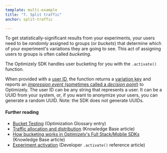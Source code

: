 ```yaml
---
template: multi-example
title: "7. Split traffic"
anchor: split-traffic

---
```


To get statistically-significant results from your experiments, your users need to be _randomly_ assigned to groups (or _buckets_) that determine which of your experiment's variations they are going to see. This act of assigning users to groups is often called *bucketing*.

The Optimizely <span class="sdk-platform"></span> SDK handles user bucketing for you with the `.activate()` function.

When provided with a [user ID](/x/solutions/sdks/faqs/index.html?#user-id), the function returns a [variation key](#create-variation-keys) and reports an [_impression event_ (sometimes called a _decision point_)](https://help.optimizely.com/Analyze_Results/How_Optimizely_counts_conversions) to Optimizely. The user ID can be any string that represents a user.  It can be a UUID from your system, or, if you want to anonymize your users, you can generate a random UUID. Note: the <span class="sdk-platform"></span> SDK does not generate UUIDs.


<div style="display: none" class="sdk-python">

<div></div>

In this example, we are using `.activate()` to bucket two users, "Agatha-71875c482b1b" and "Mahesha-aee098f6454a", into our experiment (`my_experiment`).

```python
variation = optimizely_client.activate('my_experiment', 'Agatha-71875c482b1b')
variation = optimizely_client.activate('my_experiment', 'Mahesha-aee098f6454a')
```

You can print the variation assignment in code to verify bucketing is working as expected:

```python
print variation
```

</div>

<div style="display: none" class="sdk-java">

<div></div>

In this example, we are using `.activate()` to bucket two users, "Agatha-71875c482b1b" and "Mahesha-aee098f6454a", into our experiment (`my_experiment`).

```java
Variation variation = optimizely.activate("my_experiment", "Agatha-71875c482b1b");
Variation variation = optimizely.activate("my_experiment", "Mahesha-aee098f6454a");
```

</div>

<div style="display: none" class="sdk-csharp">

In this example, we are using `.activate()` to bucket two users, "Agatha-71875c482b1b" and "Mahesha-aee098f6454a", into our experiment (`my_experiment`).

<div></div>

```csharp
var variation = Optimizely.Activate("my_experiment", "Agatha-71875c482b1b");
var variation = Optimizely.Activate("my_experiment", "Mahesha-aee098f6454a");
```

</div>



<div style="display: none" class="sdk-ruby">

<div></div>

In this example, we are using `.activate()` to bucket two users, "Agatha-71875c482b1b" and "Mahesha-aee098f6454a", into our experiment (`my_experiment`).

```ruby
variation = optimizely_client.activate('my_experiment', 'Agatha-71875c482b1b')
variation = optimizely_client.activate('my_experiment', 'Mahesha-aee098f6454a')
```

You can print the variation assignment in code to ensure bucketing is working as expected:

```ruby
print variation
```

</div>

<div style="display: none" class="sdk-node">

In this example, we are using `.activate()` to bucket two users, "Agatha-71875c482b1b" and "Mahesha-aee098f6454a", into our experiment (`my_experiment`).

<div></div>

```javascript
var variation1 = optimizely.activate('my_experiment', 'Agatha-71875c482b1b');
var variation2 = optimizely.activate('my_experiment', 'Mahesha-aee098f6454a');
```

You can print the variation assignment in code to ensure bucketing is working:

```javascript
console.log(variation1);
```

</div>

<div style="display: none" class="sdk-javascript">

<div></div>

In this example, we are using `.activate()` to bucket two users, "Agatha-71875c482b1b" and "Mahesha-aee098f6454a", into our experiment (`my_experiment`).

```javascript
var variation1 = optimizelyClientInstance.activate('my_experiment', 'Agatha-71875c482b1b');
var variation2 = optimizelyClientInstance.activate('my_experiment', 'Mahesha-aee098f6454a');
```

You can print the variation assignment in code to ensure bucketing is working:

```javascript
console.log(variation1);
```

</div>

<div style="display: none" class="sdk-php">

<div></div>

In this example, we are using `.activate()` to bucket two users, "Agatha-71875c482b1b" and "Mahesha-aee098f6454a", into our experiment (`my_experiment`).

```php
$variationKey1 = $optimizelyClient->activate('my_experiment', 'Agatha-71875c482b1b');
$variationKey2 = $optimizelyClient->activate('my_experiment', 'Mahesha-aee098f6454a');
```

You can print the variation assignment in code to ensure bucketing is working as expected:

```php
print $variationKey1;
```

</div>

<div style="display: none" class="sdk-android">

<div></div>

This goes in the `onStart` function under "Activate code".

```java
// Logged in user
Variation variation = optimizely.activate("my_experiment", "currentUser");

// Anonymous device id
Variation variation = optimizely.activate("my_experiment", UUID.randomUUID().toString());
```

The Android SDK has "sticky" bucketing enabled by default: Once a user is bucketed into an experiment they will always bucket into that experiment unless your app's storage is cleared.

Full code [snippet](https://gist.github.com/mauerbac/64d2c638b72e38de603f511601dd2b91)
</div>

<div style="display: none" class="sdk-objectivec">

<div></div>

#### A logged-in user

*   Objective-C
    ```objectivec
    OPTLYVariation *variation = [client activate:@"my_experiment" userId:@"currentUser"];
    ``` 
*   Swift
    ```swift
    let variation = client?.activate("my_experiment", userId: "currentUser")
    ```

#### An anonymous device ID

*   Objective-C
    ```objectivec
    OPTLYVariation *variation = [client activate:@"my_experiment" userId:@[[NSUUID UUID] UUIDString]];
    ``` 
*   Swift
    ```swift
    let variation = client?.activate("my_experiment", userId: UUID().uuidString)
    ```


#### Example files

Here are some example files that you can use as a comparison to your own work.

*   [Objective-C example: `AppDelegate.m`](https://gist.github.com/mauerbac/8243dce3884b460271a0ca9673f84fae)
*   [Swift example: `AppDelegate.swift`](https://gist.github.com/mauerbac/4dd686a390b6cb305a358844568c0eb4)

</div>

#### Further reading

*   [Bucket Testing](https://www.optimizely.com/optimization-glossary/bucket-testing/) (Optimization Glossary entry)
*   [Traffic allocation and distribution](https://help.optimizely.com/Target_Your_Visitors/Traffic_allocation_and_distribution) (Knowledge Base article)
*   [How bucketing works in Optimizely's Full Stack/Mobile SDKs](https://help.optimizely.com/Build_Campaigns_and_Experiments/How_bucketing_works_in_Optimizely's_Full_Stack%2F%2FMobile_SDKs) (Knowledge Base article)
*   [Experiment activation](/x/solutions/sdks/reference/index.html#activation) (Developer `.activate()` reference article)